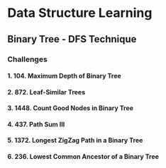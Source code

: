 # Data Structure Learning

## Binary Tree - DFS Technique



### Challenges

#### 1. **104. Maximum Depth of Binary Tree**


#### 2. **872. Leaf-Similar Trees**


#### 3. **1448. Count Good Nodes in Binary Tree**


#### 4. **437. Path Sum III**


#### 5. **1372. Longest ZigZag Path in a Binary Tree**


#### 6. **236. Lowest Common Ancestor of a Binary Tree**
